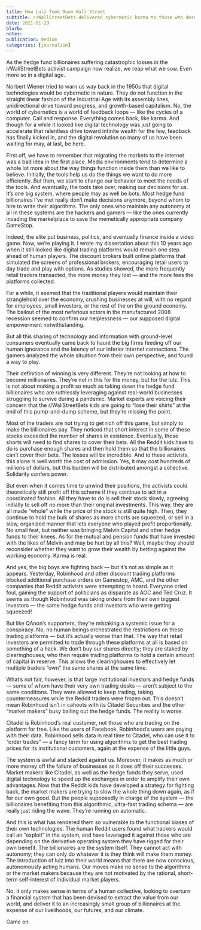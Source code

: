 ```yaml
---
title: How Lulz Took Down Wall Street
subtitle: r/WallStreetBets delivered cybernetic karma to those who deserve it
date: 2021-01-29
blurb: 
notes: 
publication: medium
categories: [journalism]
---
```


As the hedge fund billionaires suffering catastrophic losses in the r/WallStreetBets activist campaign now realize, we reap what we sow. Even more so in a digital age.

Norbert Wiener tried to warn us way back in the 1950s that digital technologies would be cybernetic in nature. They do not function in the straight linear fashion of the Industrial Age with its assembly lines, unidirectional drive toward progress, and growth-based capitalism. No, the world of cybernetics is a world of feedback loops — like the cycles of a computer. Call and response. Everything comes back, like karma. And though for a while it looked like digital technology was just going to accelerate that relentless drive toward infinite wealth for the few, feedback has finally kicked in, and the digital revolution so many of us have been waiting for may, at last, be here.

First off, we have to remember that migrating the markets to the internet was a bad idea in the first place. Media environments tend to determine a whole lot more about the way things function inside them than we like to believe. Initially, the tools help us do the things we want to do more efficiently. But then, we start to change our behavior to meet the needs of the tools. And eventually, the tools take over, making our decisions for us. It’s one big system, where people may as well be bots. Most hedge fund billionaires I’ve met really don’t make decisions anymore, beyond whom to hire to write their algorithms. The only ones who maintain any autonomy at all in these systems are the hackers and gamers — like the ones currently invading the marketplace to save the memetically appropriate company GameStop.

Indeed, the elite put business, politics, and eventually finance inside a video game. Now, we’re playing it. I wrote my dissertation about this 10 years ago when it still looked like digital trading platforms would remain one step ahead of human players. The discount brokers built online platforms that simulated the screens of professional brokers, encouraging retail users to day trade and play with options. As studies showed, the more frequently retail traders transacted, the more money they lost — and the more fees the platforms collected.

For a while, it seemed that the traditional players would maintain their stranglehold over the economy, crushing businesses at will, with no regard for employees, small investors, or the rest of the on the ground economy. The bailout of the most nefarious actors in the manufactured 2008 recession seemed to confirm our helplessness — our supposed digital empowerment notwithstanding.

But all this sharing of technology and information with ground-level consumers eventually came back to haunt the big firms feeding off our human ignorance and the latency of our inferior internet connections. The gamers analyzed the whole situation from their own perspective, and found a way to play.

Their definition of winning is very different. They’re not looking at how to become millionaires. They’re not in this for the money, but for the lulz. This is not about making a profit so much as taking down the hedge fund billionaires who are ruthlessly leveraging against real-world businesses struggling to survive during a pandemic. Market experts are voicing their concern that the r/WallStreetBets kids are going to “lose their shirts” at the end of this pump-and-dump scheme, but they’re missing the point.

Most of the traders are not trying to get rich off this game, but simply to make the billionaires pay. They noticed that short interest in some of these stocks exceeded the number of shares in existence. Eventually, those shorts will need to find shares to cover their bets. All the Reddit kids have to do is purchase enough shares and then hold them so that the billionaires can’t cover their bets. The losses will be incredible. And to these activists, this alone is well worth the cost of admission. Yes, it may cost hundreds of millions of dollars, but this burden will be distributed amongst a collective. Solidarity confers power.

But even when it comes time to unwind their positions, the activists could theoretically still profit off this scheme if they continue to act in a coordinated fashion. All they have to do is sell their stock slowly, agreeing initially to sell off no more than their original investments. This way, they are all made “whole” while the price of the stock is still quite high. Then, they continue to hold the bulk of shares as more shorts are squeezed, or sell in a slow, organized manner that lets everyone who played profit proportionally. No small feat, but neither was bringing Melvin Capital and other hedge funds to their knees. As for the mutual and pension funds that have invested with the likes of Melvin and may be hurt by all this? Well, maybe they should reconsider whether they want to grow their wealth by betting against the working economy. Karma is real.

And yes, the big boys are fighting back — but it’s not as simple as it appears. Yesterday, Robinhood and other discount trading platforms blocked additional purchase orders on Gamestop, AMC, and the other companies that Reddit activists were attempting to hoard. Everyone cried foul, gaining the support of politicians as disparate as AOC and Ted Cruz. It seems as though Robinhood was taking orders from their own biggest investors — the same hedge funds and investors who were getting squeezed!

But like QAnon’s supporters, they’re mistaking a systemic issue for a conspiracy. No, no human beings orchestrated the restrictions on these trading platforms — but it’s actually worse than that. The way that retail investors are permitted to trade through these platforms at all is based on something of a hack. We don’t buy our shares directly; they are staked by clearinghouses, who then require trading platforms to hold a certain amount of capital in reserve. This allows the clearinghouses to effectively let multiple traders “own” the same shares at the same time.

What’s not fair, however, is that large institutional investors and hedge funds — some of whom have their very own trading desks — aren’t subject to the same conditions. They were allowed to keep trading, taking countermeasures while the Reddit traders were frozen out. This doesn’t mean Robinhood isn’t in cahoots with its Citadel Securities and the other “market makers” busy bailing out the hedge funds. The reality is worse.

Citadel is Robinhood’s real customer, not those who are trading on the platform for free. Like the users of Facebook, Robinhood’s users are paying with their data. Robinhood sells data in real time to Citadel, who can use it to “order trades” — a fancy term for using algorithms to get the best trading prices for its institutional customers, again at the expense of the little guys.

The system is awful and stacked against us. Moreover, it makes as much or more money off the failure of businesses as it does off their successes. Market makers like Citadel, as well as the hedge funds they serve, used digital technology to speed up the exchanges in order to amplify their own advantages. Now that the Reddit kids have developed a strategy for fighting back, the market makers are trying to slow the whole thing down again, as if for our own good. But the people supposedly in charge of the system — the billionaires benefiting from this algorithmic, ultra-fast trading schema — are really just riding the wave. They’re running on automatic.

And this is what has rendered them so vulnerable to the functional biases of their own technologies. The human Reddit users found what hackers would call an “exploit” in the system, and have leveraged it against those who are depending on the derivative operating system they have rigged for their own benefit.
The billionaires are the system itself. They cannot act with autonomy; they can only do whatever it is they think will make them money. The introduction of lulz into their world means that there are now conscious, autonomously acting humans. Our moves make no sense to the algorithms or the market makers because they are not motivated by the rational, short-term self-interest of individual market players.

No, it only makes sense in terms of a human collective, looking to overturn a financial system that has been devised to extract the value from our world, and deliver it to an increasingly small group of billionaires at the expense of our livelihoods, our futures, and our climate.

Game on.
